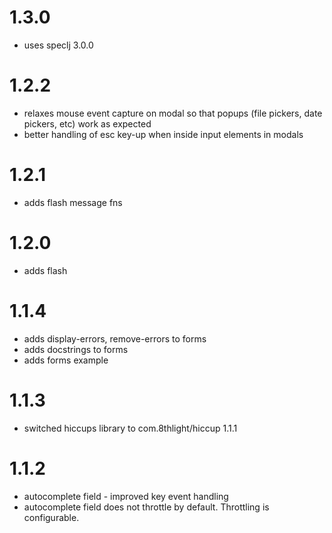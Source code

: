 # 1.3.0

* uses speclj 3.0.0

# 1.2.2

* relaxes mouse event capture on modal so that popups (file pickers, date pickers, etc) work as expected
* better handling of esc key-up when inside input elements in modals

# 1.2.1

* adds flash message fns

# 1.2.0

* adds flash

# 1.1.4

* adds display-errors, remove-errors to forms
* adds docstrings to forms
* adds forms example

# 1.1.3

* switched hiccups library to com.8thlight/hiccup 1.1.1

# 1.1.2

* autocomplete field - improved key event handling
* autocomplete field does not throttle by default.  Throttling is configurable.
